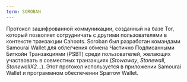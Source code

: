 ```yaml
---
term: SOROBAN
---
```


Протокол зашифрованной коммуникации, созданный на базе Tor, который позволяет сотрудничать с другими пользователями в контексте транзакции Cahoots. Soroban был разработан командами Samourai Wallet для облегчения обмена Частично Подписанными Биткойн Транзакциями (PSBT) среди пользователей, желающих участвовать в совместных транзакциях (*Stowaway*, *Stonewall*, *StonewallX2*...). Этот протокол используется в приложении Samourai Wallet и программном обеспечении Sparrow Wallet.